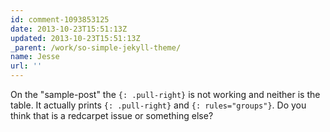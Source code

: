 ```yaml
---
id: comment-1093853125
date: 2013-10-23T15:51:13Z
updated: 2013-10-23T15:51:13Z
_parent: /work/so-simple-jekyll-theme/
name: Jesse
url: ''
---
```


On the "sample-post" the `{: .pull-right}` is not working and neither is
the table. It actually prints `{: .pull-right}` and `{: rules="groups"}`. Do you think
that is a redcarpet issue or something else?
